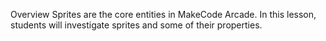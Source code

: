 Overview
Sprites are the core entities in MakeCode Arcade. In this lesson, students will investigate sprites and some of their properties.
